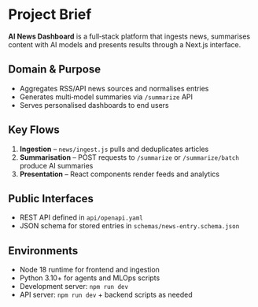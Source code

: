 # Project Brief

**AI News Dashboard** is a full‑stack platform that ingests news, summarises content with AI models and presents results through a Next.js interface.

## Domain & Purpose
- Aggregates RSS/API news sources and normalises entries
- Generates multi‑model summaries via `/summarize` API
- Serves personalised dashboards to end users

## Key Flows
1. **Ingestion** – `news/ingest.js` pulls and deduplicates articles
2. **Summarisation** – POST requests to `/summarize` or `/summarize/batch` produce AI summaries
3. **Presentation** – React components render feeds and analytics

## Public Interfaces
- REST API defined in `api/openapi.yaml`
- JSON schema for stored entries in `schemas/news-entry.schema.json`

## Environments
- Node 18 runtime for frontend and ingestion
- Python 3.10+ for agents and MLOps scripts
- Development server: `npm run dev`
- API server: `npm run dev` + backend scripts as needed
